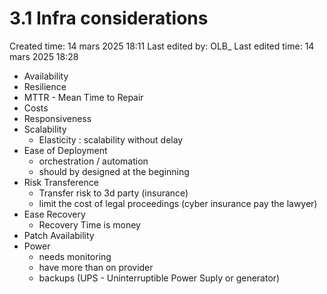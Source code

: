 # 3.1 Infra considerations

Created time: 14 mars 2025 18:11
Last edited by: OLB_
Last edited time: 14 mars 2025 18:28

- Availability
- Resilience
- MTTR - Mean Time to Repair
- Costs
- Responsiveness
- Scalability
    - Elasticity : scalability without delay
- Ease of Deployment
    - orchestration / automation
    - should by designed at the beginning
- Risk Transference
    - Transfer risk to 3d party (insurance)
    - limit the cost of legal proceedings (cyber insurance pay the lawyer)
- Ease Recovery
    - Recovery Time is money
- Patch Availability
- Power
    - needs monitoring
    - have more than on provider
    - backups (UPS - Uninterruptible Power Suply or generator)